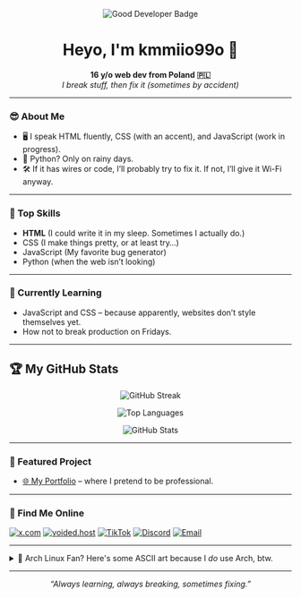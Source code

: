 <p align="center">
  <img src="https://img.shields.io/badge/Good%20Developer-%F0%9F%94%A5-blue?style=for-the-badge&logo=github" alt="Good Developer Badge">
</p>
<h1 align="center">Heyo, I'm kmmiio99o 👋</h1>

<p align="center">
  <b>16 y/o web dev from Poland 🇵🇱</b><br>
  <i>I break stuff, then fix it (sometimes by accident)</i>
</p>

---

### 😎 About Me

- 🖥️ I speak HTML fluently, CSS (with an accent), and JavaScript (work in progress).
- 🐍 Python? Only on rainy days.
- 🛠️ If it has wires or code, I’ll probably try to fix it. If not, I’ll give it Wi-Fi anyway.

---

### 🌟 Top Skills

- **HTML** (I could write it in my sleep. Sometimes I actually do.)
- CSS (I make things pretty, or at least try…)
- JavaScript (My favorite bug generator)
- Python (when the web isn’t looking)

---

### 🚧 Currently Learning

- JavaScript and CSS – because apparently, websites don’t style themselves yet.  
- How not to break production on Fridays.

---

## 🏆 My GitHub Stats

<p align="center">
  <img src="https://github-readme-streak-stats.herokuapp.com/?user=kmmiio99o&theme=radical" alt="GitHub Streak" />
</p>

<p align="center">
  <img src="https://github-readme-stats.vercel.app/api/top-langs?username=kmmiio99o&show_icons=true&locale=en&layout=compact&theme=radical" alt="Top Languages" />
</p>

<p align="center">
  <img src="https://github-readme-stats.vercel.app/api?username=kmmiio99o&show_icons=true&locale=en&theme=radical" alt="GitHub Stats" />
</p>

---

### 🚀 Featured Project

- [🌐 My Portfolio](https://kmmiio99o.github.io) – where I pretend to be professional.

---

### 🔗 Find Me Online

[![x.com](https://img.shields.io/badge/x-1da1f2?style=flat&logo=x)](https://x.com/kmmiio99o)
[![voided.host](https://img.shields.io/badge/voided.host-181717?style=flat&logo=github)](https://voided.host/kmmiio99o)
[![TikTok](https://img.shields.io/badge/TikTok-black?style=flat&logo=tiktok)](https://www.tiktok.com/@kmmiio99o.dev)
[![Discord](https://img.shields.io/badge/Discord-5865F2?style=flat&logo=discord&logoColor=white)](https://discord.com/users/879393496627306587)
[![Email](https://img.shields.io/badge/Email-EA4335?style=flat&logo=gmail&logoColor=white)](mailto:kmmiio99o@gmail.com)

---

<details>
<summary>🐧 Arch Linux Fan? Here's some ASCII art because I <i>do</i> use Arch, btw.</summary>

<pre>
        /\\
       /  \\
      /\\   \\
     /      \\
    /   ,,   \\
   /   |  |  -\\
  /_-''    ''-_\\
</pre>
</details>

---

<p align="center">
  <i>“Always learning, always breaking, sometimes fixing.”</i>
</p>
